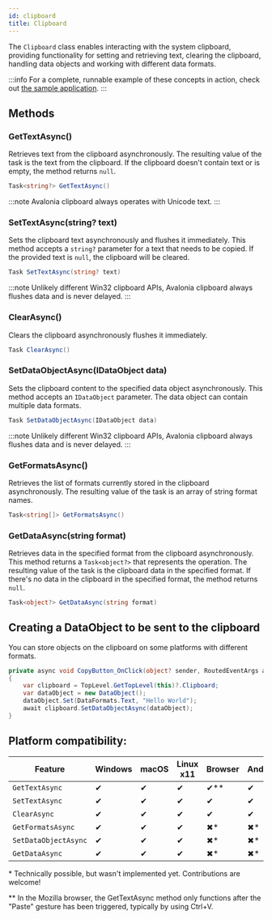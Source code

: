 ```yaml
---
id: clipboard
title: Clipboard
---
```


The `Clipboard` class enables interacting with the system clipboard, providing functionality for setting and retrieving text, clearing the clipboard, handling data objects and working with different data formats. 

:::info
For a complete, runnable example of these concepts in action, check out [the sample application](https://github.com/AvaloniaUI/AvaloniaUI.QuickGuides/tree/main/ClipboardOps).
:::

## Methods 

### GetTextAsync()

Retrieves text from the clipboard asynchronously. The resulting value of the task is the text from the clipboard. If the clipboard doesn't contain text or is empty, the method returns `null`.

```cs
Task<string?> GetTextAsync()
```

:::note
Avalonia clipboard always operates with Unicode text.
:::

### SetTextAsync(string? text)
Sets the clipboard text asynchronously and flushes it immediately. This method accepts a `string?` parameter for a text that needs to be copied. If the provided text is `null`, the clipboard will be cleared.

```cs
Task SetTextAsync(string? text)
```

:::note
Unlikely different Win32 clipboard APIs, Avalonia clipboard always flushes data and is never delayed.
:::

### ClearAsync()
Clears the clipboard asynchronously flushes it immediately.

```cs
Task ClearAsync()
```

### SetDataObjectAsync(IDataObject data)
Sets the clipboard content to the specified data object asynchronously. This method accepts an `IDataObject` parameter. The data object can contain multiple data formats.

```cs
Task SetDataObjectAsync(IDataObject data)
```

:::note
Unlikely different Win32 clipboard APIs, Avalonia clipboard always flushes data and is never delayed.
:::

### GetFormatsAsync()
Retrieves the list of formats currently stored in the clipboard asynchronously. The resulting value of the task is an array of string format names.

```cs
Task<string[]> GetFormatsAsync()
```

### GetDataAsync(string format)
Retrieves data in the specified format from the clipboard asynchronously. This method returns a `Task<object?>` that represents the operation. The resulting value of the task is the clipboard data in the specified format. If there's no data in the clipboard in the specified format, the method returns `null`.

```cs
Task<object?> GetDataAsync(string format)
```

## Creating a DataObject to be sent to the clipboard

You can store objects on the clipboard on some platforms with different formats.

```csharp title='C#'
private async void CopyButton_OnClick(object? sender, RoutedEventArgs args)
{
    var clipboard = TopLevel.GetTopLevel(this)?.Clipboard;
    var dataObject = new DataObject();
    dataObject.Set(DataFormats.Text, "Hello World");
    await clipboard.SetDataObjectAsync(dataObject);
}
```

## Platform compatibility:

| Feature        |  Windows | macOS | Linux x11 | Browser | Android |  iOS |
|---------------|-------|-------|-------|-------|-------|-------|
| `GetTextAsync` | ✔ | ✔ | ✔ | ✔** | ✔ | ✔ |
| `SetTextAsync` | ✔ | ✔ | ✔ | ✔ | ✔ | ✔ |
| `ClearAsync` | ✔ | ✔ | ✔ | ✔ | ✔ | ✔ |
| `GetFormatsAsync` | ✔ | ✔ | ✔ | ✖* | ✖* | ✖* |
| `SetDataObjectAsync` | ✔ | ✔ | ✔ | ✖* | ✖* | ✖* |
| `GetDataAsync` | ✔ | ✔ | ✔ | ✖* | ✖* | ✖* |

\* Technically possible, but wasn't implemented yet. Contributions are welcome!

** In the Mozilla browser, the GetTextAsync method only functions after the "Paste" gesture has been triggered, typically by using Ctrl+V.
